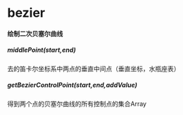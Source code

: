 # bezier
####  绘制二次贝塞尔曲线

##### middlePoint(start,end)

去的笛卡尔坐标系中两点的垂直中间点（垂直坐标，水瓶座表）

##### getBezierControlPoint(start,end,addValue)

得到两个点的贝塞尔曲线的所有控制点的集合Array
